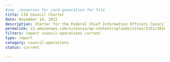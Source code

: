 ```yaml
---
#see _resources for card generation for file
title: CIO Council Charter
date: November 14, 2012
description: Charter for the Federal Chief Information Officers Council, including purpose, leadership and membership, structure and procedures.
permalink: s3.amazonaws.com/sitesusa/wp-content/uploads/sites/1151/2016/10/CIOCCharterNov2012Approved.pdf
filters: report council-operations current
type: report
category: council-operations
status: current

---
```

